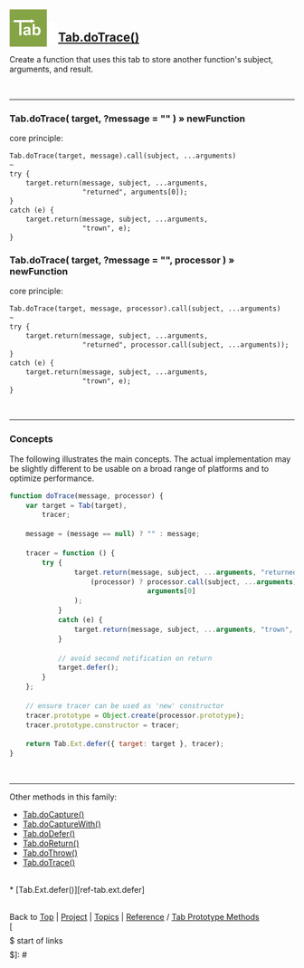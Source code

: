 <a name="top" ></a>

<img src="../img/tab-logo128.png" alt="Tab logo" align="left" style="float:left; margin-top:-22px;" height="66" /><img src="../img/1x1.png" align="left" style="float:left;" height="44" width="20" />
## [Tab.doTrace()][ref-tab.do-trace]

Create a function that uses this tab to store another function's subject, arguments, and result.

<br />

---
### Tab.doTrace( target, ?message = "" ) » newFunction

core principle:

````
Tab.doTrace(target, message).call(subject, ...arguments)
~
try {
    target.return(message, subject, ...arguments, 
                  "returned", arguments[0]);
}
catch (e) {
    target.return(message, subject, ...arguments, 
                  "trown", e);
}
````

### Tab.doTrace( target, ?message = "", processor ) » newFunction

core principle:

````
Tab.doTrace(target, message, processor).call(subject, ...arguments)
~
try {
    target.return(message, subject, ...arguments, 
                  "returned", processor.call(subject, ...arguments));
}
catch (e) {
    target.return(message, subject, ...arguments, 
                  "trown", e);
}
````

<br />

---
### Concepts

The following illustrates the main concepts.  The actual implementation may be slightly different to be usable on a broad range of platforms and to optimize performance.

````javascript
function doTrace(message, processor) {
    var target = Tab(target),
        tracer;

    message = (message == null) ? "" : message;

    tracer = function () {
        try {
                target.return(message, subject, ...arguments, "returned", 
                    (processor) ? processor.call(subject, ...arguments) : 
                                  arguments[0]
                );
            }
            catch (e) {
                target.return(message, subject, ...arguments, "trown", e);
            }

            // avoid second notification on return
            target.defer();
        }
    };

    // ensure tracer can be used as 'new' constructor 
    tracer.prototype = Object.create(processor.prototype);
    tracer.prototype.constructor = tracer;

    return Tab.Ext.defer({ target: target }, tracer);
}
````

<br />

---

Other methods in this family:
*   [Tab.doCapture()][ref-tab.do-capture]
*   [Tab.doCaptureWith()][ref-tab.do-capture-with]
*   [Tab.doDefer()][ref-tab.do-defer]
*   [Tab.doReturn()][ref-tab.do-return]
*   [Tab.doThrow()][ref-tab.do-throw]
*   [Tab.doTrace()][ref-tab.do-trace]
<br />
*   [Tab.Ext.defer()][ref-tab.ext.defer]



<br /> Back to [Top] | [Project] | [Topics] | [Reference] / [Tab Prototype Methods][ref-tab-prototype-methods] <br />
[$$$$$ start of links $$$$$]: #

[top]:       #top                        "back to the top of this page."
[project]:   /doc/project.md#the-project "back to the 'Project' section."
[topics]:    /doc/topics.md#topics       "back to the 'Topics' section."
[reference]: /doc/reference.md#reference "back to the 'Reference' section."



[topic-the-basics]:                              /doc/topics.md#the-basics                                  "more topics under 'The Basics'"

[topic-a-basic-tab]:                             /doc/topics/a-basic-tab.md#top                             "A Basic Tab: creating and using a basic Tab object."
[topic-a-basic-callback]:                        /doc/topics/a-basic-callback.md#top                        "A Basic Callback: using a Tab object to handle callbacks."
[topic-a-basic-promise]:                         /doc/topics/a-basic-promise.md#top                         "A Basic Promise: using a Tab object as a promise."
[topic-basic-pipelining]:                        /doc/topics/basic-pipelining.md#top                        "A Basic Pipeline: using Tab objects for pipelining."
[topic-basic-lazy-evaluation]:                   /doc/topics/basic-lazy-evaluation.md#top                   "Basic Lazy Evaluation: using a Tab object for lazy evaluation."
[topic-basic-concurrent-computing]:              /doc/topics/basic-concurrent-computing.md#top              "Basic Concurrent Computing: using a Tab object to handle concurrent computing."



[ref-tab-object]:                   /doc/reference.md#tab-object                       "more attributes and methods under 'Tab Object'"
[ref-tab-constructor]:              /doc/reference.md#tab-constructor                  "more attributes and methods under 'Tab Constructor'"
[ref-tab-constructor-attributes]:   /doc/reference.md#tab-constructor-attributes       "more attributes under 'Tab Constructor Attributes'"
[ref-tab-constructor-methods]:      /doc/reference.md#tab-constructor-methods          "more methods under 'Tab Constructor Methods'"
[ref-tab-prototype-methods]:        /doc/reference.md#tab-prototype-methods            "more methods under 'Tab Prototype Methods'"
[ref-tab-instance-methods]:         /doc/reference.md#tab-instance-methods             "more methods under 'Tab Instance Methods'"
[ref-tab.ext-object]:               /doc/reference.md#tab.ext-object                   "more attributes and methods under 'Tab.Ext Object'"
[ref-tab.ext-methods]:               /doc/reference.md#tab.ext-methods                 "more attributes and methods under 'Tab.Ext Methods'"

[ref-new-tab]:                      /doc/reference/new-tab.md#top                      "new Tab(): construct a new tab, encapsulate a given tab if requested."
[ref-tab]:                          /doc/reference/tab.md#top                          "Tab(): convert to a tab, create a new tab if required."

[ref-tab.context]:                  /doc/reference/tab.context.md#top                  "Tab.context: the execution context for a processor function."
[ref-tab.context.pop]:              /doc/reference/tab.context.pop.md#top              "Tab.context.pop(): re-instate the previous execution context for a processor function."
[ref-tab.context.push]:             /doc/reference/tab.context.push.md#top             "Tab.context.push(): create a new execution context for a processor function."
[ref-tab.version]:                  /doc/reference/tab.version.md#top                  "Tab.version: the version of this Tab library."

[ref-tab.construct]:                /doc/reference/tab.construct.md#top                "Tab.construct(): construct a new tab, encapsulate a given tab if requested."
[ref-tab.convert]:                  /doc/reference/tab.convert.md#top                  "Tab.convert(): convert to a tab, create a new tab if required."
[ref-tab.do-capture]:               /doc/reference/tab.do-capture.md#top               "Tab.doCapture(): create a function that uses a given tab to store another function's arguments, and then executes the other function."
[ref-tab.do-capture-with]:          /doc/reference/tab.do-capture-with.md#top          "Tab.doCaptureWith(): create a function that uses a given tab to store another function's subject and arguments, and then executes the other function."
[ref-tab.do-defer]:                 /doc/reference/tab.do-defer.md#top                 "Tab.doDefer(): create a function that uses a given tab to store another function's result."
[ref-tab.do-return]:                /doc/reference/tab.do-return.md#top                "Tab.doReturn(): create a function that updates the value of a given tab."
[ref-tab.do-throw]:                 /doc/reference/tab.do-throw.md#top                 "Tab.doThrow(): create a function that puts a given tab in the failed state."
[ref-tab.do-trace]:                 /doc/reference/tab.do-trace.md#top                 "Tab.doTrace(): create a function that uses a given tab to store another function's subject, arguments, and result."
[ref-tab.get-context]:              /doc/reference/tab.get-context.md#top              "Tab.getContext(): get the execution context for a processor function."
[ref-tab.is-tab]:                   /doc/reference/tab.is-tab.md#top                   "Tab.isTab(): was the given object created by this Tab constructor?"
[ref-tab.new-return]:               /doc/reference/tab.new-return.md#top               "Tab.newReturn(): create a new tab that is initialized with a given value."
[ref-tab.new-throw]:                /doc/reference/tab.new-throw.md#top                "Tab.newThrow(): create a new tab that is put in the failed state."

[ref-tab.prototype.catch]:          /doc/reference/tab.prototype.catch.md#top          "Tab.prototype.catch(): process 'thrown' notifications for this tab and create a new tab with the result."
[ref-tab.prototype.finally]:        /doc/reference/tab.prototype.finally.md#top        "Tab.prototype.finally(): process 'returned' and 'thrown' notifications for this tab and create a new tab with the result."
[ref-tab.prototype.has-thrown]:     /doc/reference/tab.prototype.has-thrown.md#top     "Tab.prototype.hasThrown(): has this tab thrown an error?"
[ref-tab.prototype.return]:         /doc/reference/tab.prototype.return.md#top         "Tab.prototype.return(): update the value of this tab."
[ref-tab.prototype.throw]:          /doc/reference/tab.prototype.throw.md#top          "Tab.prototype.throw(): put this tab in the failed state."
[ref-tab.prototype.to-string]:      /doc/reference/tab.prototype.to-string.md#top      "Tab.prototype.toString(): get a string representation for this tab."
[ref-tab.prototype.try]:            /doc/reference/tab.prototype.try.md#top            "Tab.prototype.try(): process 'returned' notifications for this tab and create a new tab with the result."
[ref-tab.prototype.value-of]:       /doc/reference/tab.prototype.value-of.md#top       "Tab.prototype.valueOf(): get the principal value of this tab."

[ref-tab.ext]:                      /doc/reference/tab.ext.md#top                      "Tab.Ext: resources for extending the Tab library."

[ref-tab.ext.defer]:                /doc/reference/tab.ext.defer.md#top                "Tab.Ext.defer(): the basic method to create deferred functions."
[ref-tab.ext.initialize]:           /doc/reference/tab.ext.initialize.md#top           "Tab.Ext.defer(): the basic method to initialize methods that process notifications from a tab."
[ref-tab.ext.has-thrown]:           /doc/reference/tab.ext.has-thrown.md#top           "Tab.Ext.hasThrown(): the basic method to check if a tab has thrown an error."
[ref-tab.ext.return]:               /doc/reference/tab.ext.return.md#top               "Tab.Ext.defer(): the basic method to update the value of a tab."
[ref-tab.ext.subscribe]:            /doc/reference/tab.ext.subscribe.md#top            "Tab.Ext.defer(): the basic method to subscribe to notifications from a tab."
[ref-tab.ext.throw]:                /doc/reference/tab.ext.throw.md#top                "Tab.Ext.defer(): the basic method to set a tab in the failed state."
